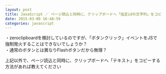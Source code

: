 ```yaml
---
layout: post
title: JavaScript ／ ページ読込と同時に、クリップボードへ「指定idの文字列」をコピーしたい
date: 2015-03-06 16:48:59
categories: javascript
---
```

<!-- {% raw %} -->
<p>・zeroclipboardを検討しているのですが、「ボタンクリック」イベントをJSで強制発火することはできないでしょうか？<br>
・通常のボタンとは異なりFlashボタンだから無理？</p>

<p>上記以外で、ページ読込と同時に、クリップボードへ「テキスト」をコピーする方法があれば教えてください</p>
<!-- {% endraw %} -->
